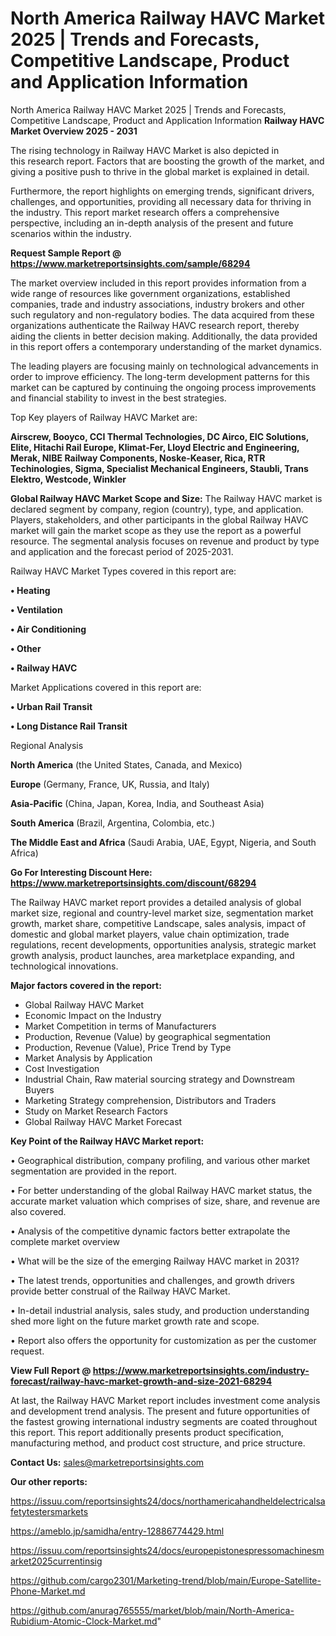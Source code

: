 # North America Railway HAVC Market 2025 | Trends and Forecasts, Competitive Landscape, Product and Application Information
North America Railway HAVC Market 2025 | Trends and Forecasts, Competitive Landscape, Product and Application Information
<Strong> Railway HAVC Market Overview 2025 - 2031</strong>

The rising technology in Railway HAVC Market is also depicted in this research report. Factors that are boosting the growth of the market, and giving a positive push to thrive in the global market is explained in detail.

Furthermore, the report highlights on emerging trends, significant drivers, challenges, and opportunities, providing all necessary data for thriving in the industry. This report market research offers a comprehensive perspective, including an in-depth analysis of the present and future scenarios within the industry.

<strong>Request Sample Report @ <a href=https://www.marketreportsinsights.com/sample/68294>https://www.marketreportsinsights.com/sample/68294</a></strong>

The market overview included in this report provides information from a wide range of resources like government organizations, established companies, trade and industry associations, industry brokers and other such regulatory and non-regulatory bodies. The data acquired from these organizations authenticate the Railway HAVC research report, thereby aiding the clients in better decision making. Additionally, the data provided in this report offers a contemporary understanding of the market dynamics.

The leading players are focusing mainly on technological advancements in order to improve efficiency. The long-term development patterns for this market can be captured by continuing the ongoing process improvements and financial stability to invest in the best strategies.

Top Key players of Railway HAVC Market are:

<strong>Airscrew, Booyco, CCI Thermal Technologies, DC Airco, EIC Solutions, Elite, Hitachi Rail Europe, Klimat-Fer, Lloyd Electric and Engineering, Merak, NIBE Railway Components, Noske-Keaser, Rica, RTR Techinologies, Sigma, Specialist Mechanical Engineers, Staubli, Trans Elektro, Westcode, Winkler</strong>

<strong><b>Global Railway HAVC Market Scope and Size:</b></strong>
The Railway HAVC market is declared segment by company, region (country), type, and application. Players, stakeholders, and other participants in the global Railway HAVC market will gain the market scope as they use the report as a powerful resource. The segmental analysis focuses on revenue and product by type and application and the forecast period of 2025-2031.

Railway HAVC Market Types covered in this report are:

<strong>• Heating

• Ventilation

• Air Conditioning

• Other

• Railway HAVC</strong>

Market Applications covered in this report are:

<strong>• Urban Rail Transit

• Long Distance Rail Transit</strong> 

Regional Analysis

<strong>North America</strong> (the United States, Canada, and Mexico)

<strong>Europe</strong> (Germany, France, UK, Russia, and Italy)

<strong>Asia-Pacific</strong> (China, Japan, Korea, India, and Southeast Asia)

<strong>South America</strong> (Brazil, Argentina, Colombia, etc.)

<strong>The Middle East and Africa</strong> (Saudi Arabia, UAE, Egypt, Nigeria, and South Africa)

<strong>Go For Interesting Discount Here: <a href=https://www.marketreportsinsights.com/discount/68294>https://www.marketreportsinsights.com/discount/68294</a></strong>

The Railway HAVC market report provides a detailed analysis of global market size, regional and country-level market size, segmentation market growth, market share, competitive Landscape, sales analysis, impact of domestic and global market players, value chain optimization, trade regulations, recent developments, opportunities analysis, strategic market growth analysis, product launches, area marketplace expanding, and technological innovations.

<strong><b>Major factors covered in the report:</b></strong>
<ul>
  <li>Global Railway HAVC Market </li>
  <li>Economic Impact on the Industry</li>
  <li>Market Competition in terms of Manufacturers</li>
  <li>Production, Revenue (Value) by geographical segmentation</li>
  <li>Production, Revenue (Value), Price Trend by Type</li>
  <li>Market Analysis by Application</li>
  <li>Cost Investigation</li>
  <li>Industrial Chain, Raw material sourcing strategy and Downstream Buyers</li>
  <li>Marketing Strategy comprehension, Distributors and Traders</li>
  <li>Study on Market Research Factors</li>
  <li>Global Railway HAVC Market Forecast</li>
</ul>

<strong><b>Key Point of the Railway HAVC Market report:</b></strong>

• Geographical distribution, company profiling, and various other market segmentation are provided in the report.

• For better understanding of the global Railway HAVC market status, the accurate market valuation which comprises of size, share, and revenue are also covered.

• Analysis of the competitive dynamic factors better extrapolate the complete market overview

• What will be the size of the emerging Railway HAVC market in 2031?

• The latest trends, opportunities and challenges, and growth drivers provide better construal of the Railway HAVC Market.

• In-detail industrial analysis, sales study, and production understanding shed more light on the future market growth rate and scope.

• Report also offers the opportunity for customization as per the customer request.

<strong><b>View Full Report @ <a href=https://www.marketreportsinsights.com/industry-forecast/railway-havc-market-growth-and-size-2021-68294>https://www.marketreportsinsights.com/industry-forecast/railway-havc-market-growth-and-size-2021-68294</a></b></strong>


At last, the Railway HAVC Market report includes investment come analysis and development trend analysis. The present and future opportunities of the fastest growing international industry segments are coated throughout this report. This report additionally presents product specification, manufacturing method, and product cost structure, and price structure.

<strong>Contact Us:</strong>
sales@marketreportsinsights.com

<strong>Our other reports:</strong>

<a href=https://issuu.com/reportsinsights24/docs/northamericahandheldelectricalsafetytestersmarkets>https://issuu.com/reportsinsights24/docs/northamericahandheldelectricalsafetytestersmarkets</a>

<a href=https://ameblo.jp/samidha/entry-12886774429.html>https://ameblo.jp/samidha/entry-12886774429.html</a>

<a href=https://issuu.com/reportsinsights24/docs/europepistonespressomachinesmarket2025currentinsig>https://issuu.com/reportsinsights24/docs/europepistonespressomachinesmarket2025currentinsig</a>

<a href=https://github.com/cargo2301/Marketing-trend/blob/main/Europe-Satellite-Phone-Market.md>https://github.com/cargo2301/Marketing-trend/blob/main/Europe-Satellite-Phone-Market.md</a>

<a href=https://github.com/anurag765555/market/blob/main/North-America-Rubidium-Atomic-Clock-Market.md>https://github.com/anurag765555/market/blob/main/North-America-Rubidium-Atomic-Clock-Market.md</a>"
